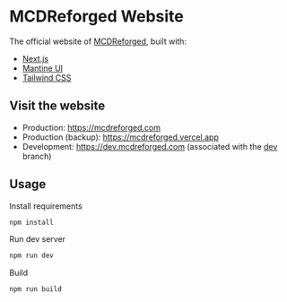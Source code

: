 # MCDReforged Website

The official website of [MCDReforged](https://github.com/MCDReforged/MCDReforged), built with:

- [Next.js](https://nextjs.org/) 
- [Mantine UI](https://mantine.dev/) 
- [Tailwind CSS](https://tailwindcss.com/)

## Visit the website

- Production: https://mcdreforged.com
- Production (backup): https://mcdreforged.vercel.app
- Development: https://dev.mcdreforged.com (associated with the [dev](https://github.com/MCDReforged/website/tree/dev) branch)

## Usage

Install requirements

```bash
npm install
```

Run dev server

```bash
npm run dev
```

Build

```bash
npm run build
```
